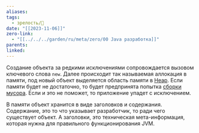 ```yaml
---
aliases: 
tags:
  - зрелость/🌱
date: "[[2023-11-06]]"
zero-link:
  - "[[../../../garden/ru/meta/zero/00 Java разработка]]"
parents: 
linked: 
---
```

Создание объекта за редкими исключениями сопровождается вызовом ключевого слова `new`. Далее происходит так называемая аллокация в памяти, под новый объект выделяется область памяти в [Heap](Структура%20памяти%20Java.md#^heap). Если памяти будет не достаточно, то будет предпринята попытка [сборки мусора](../../../garden/ru/dev/java/gc/Garbage%20Collector.md). Если и это не поможет, то приложение упадет с исключением.

В памяти объект хранится в виде заголовков и содержания. Содержание, это то что указывает разработчик, то ради чего существует объект. А заголовки, это техническая мета-информация, которая нужна для правильного функционирования JVM.